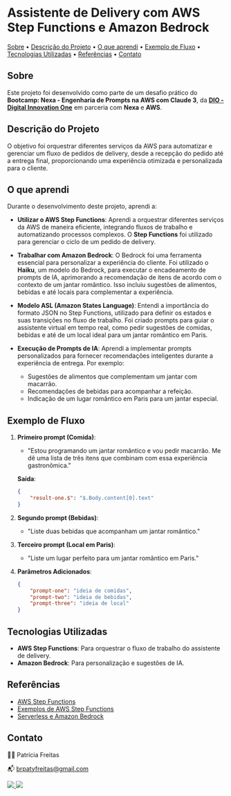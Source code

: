# Assistente de Delivery com AWS Step Functions e Amazon Bedrock

[Sobre](#sobre) • [Descrição do Projeto](#descrição-do-projeto) •  [O que aprendi](#o-que-aprendi) • [Exemplo de Fluxo](#exemplo-de-fluxo) •  [Tecnologias Utilizadas](#tecnologias-utilizadas) • [Referências](#referências) •  [Contato](#contato) 

## Sobre

Este projeto foi desenvolvido como parte de um desafio prático do **Bootcamp:  Nexa - Engenharia de Prompts na AWS com Claude 3**, da <a href="https://www.dio.me/sign-up?ref=2772EA2C589E462BB0C382518E0ACBA2" targer="-Blank">**DIO - Digital Innovation One**</a> em parceria com **Nexa** e **AWS**.


## Descrição do Projeto

O objetivo foi orquestrar diferentes serviços da AWS para automatizar e gerenciar um fluxo de pedidos de delivery, desde a recepção do pedido até a entrega final, proporcionando uma experiência otimizada e personalizada para o cliente.


## O que aprendi

Durante o desenvolvimento deste projeto, aprendi a:

- **Utilizar o AWS Step Functions**: Aprendi a orquestrar diferentes serviços da AWS de maneira eficiente, integrando fluxos de trabalho e automatizando processos complexos. O **Step Functions** foi utilizado para gerenciar o ciclo de um pedido de delivery.
  
- **Trabalhar com Amazon Bedrock**: O Bedrock foi uma ferramenta essencial para personalizar a experiência do cliente. Foi utilizado o **Haiku**, um modelo do Bedrock, para executar o encadeamento de prompts de IA, aprimorando a recomendação de itens de acordo com o contexto de um jantar romântico. Isso incluiu sugestões de alimentos, bebidas e até locais para complementar a experiência.

- **Modelo ASL (Amazon States Language)**: Entendi a importância do formato JSON no Step Functions, utilizado para definir os estados e suas transições no fluxo de trabalho. Foi criado prompts para guiar o assistente virtual em tempo real, como pedir sugestões de comidas, bebidas e até de um local ideal para um jantar romântico em Paris.

- **Execução de Prompts de IA**: Aprendi a implementar prompts personalizados para fornecer recomendações inteligentes durante a experiência de entrega. Por exemplo:
  - Sugestões de alimentos que complementam um jantar com macarrão.
  - Recomendações de bebidas para acompanhar a refeição.
  - Indicação de um lugar romântico em Paris para um jantar especial.


## Exemplo de Fluxo

1. **Primeiro prompt (Comida)**: 
   - "Estou programando um jantar romântico e vou pedir macarrão. Me dê uma lista de três itens que combinam com essa experiência gastronômica."
   
   **Saída**:
   ```json
   {
       "result-one.$": "$.Body.content[0].text"
   }
   ```

2. **Segundo prompt (Bebidas)**:
   - "Liste duas bebidas que acompanham um jantar romântico."

3. **Terceiro prompt (Local em Paris)**:
   - "Liste um lugar perfeito para um jantar romântico em Paris."

4. **Parâmetros Adicionados**:
   ```json
   {
       "prompt-one": "ideia de comidas",
       "prompt-two": "ideia de bebidas",
       "prompt-three": "ideia de local"
   }
   ```

## Tecnologias Utilizadas

- **AWS Step Functions**: Para orquestrar o fluxo de trabalho do assistente de delivery.
- **Amazon Bedrock**: Para personalização e sugestões de IA.


## Referências

- [AWS Step Functions](https://aws.amazon.com/pt/step-functions/)
- [Exemplos de AWS Step Functions](https://github.com/aws-samples/aws-stepfunctions-examples)
- [Serverless e Amazon Bedrock](https://aws.amazon.com/pt/blogs/aws-brasil/como-criar-um-assistente-virtual-de-baixa-latencia-com-multiplos-modelos-usando-serverless-e-amazon-bedrock/)


## Contato

👩‍💻 Patrícia Freitas

📬 brpatyfreitas@gmail.com

 <div><a href="https://www.linkedin.com/in/patyfreitasbr"><img src="https://img.shields.io/badge/LinkedIn-0077B5?style=for-the-badge&logo=linkedin&logoColor=white" target="_blank"></>
  <a href="https://www.instagram.com/patyfreitasbr"><img src="https://img.shields.io/badge/Instagram-E4405F?style=for-the-badge&logo=instagram&logoColor=white" target="_blank"></></div>

</br>





